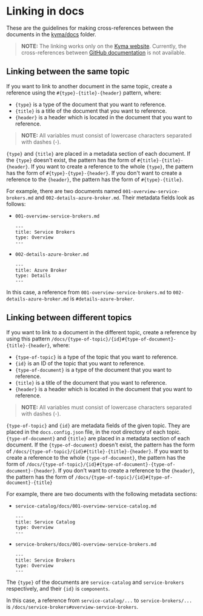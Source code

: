 # Linking in docs

These are the guidelines for making cross-references between the documents in the [kyma/docs](https://github.com/kyma-project/kyma/tree/master/docs) folder.

>**NOTE:** The linking works only on the [Kyma website](https://kyma-project.io/docs). Currently, the cross-references between [GitHub documentation](ttps://github.com/kyma-project/kyma/tree/master/docs) is not available.

## Linking between the same topic

If you want to link to another document in the same topic, create a reference using the `#{type}-{title}-{header}` pattern, where:
- `{type}` is a type of the document that you want to reference.
- `{title}` is a title of the document that you want to reference.
- `{header}` is a header which is located in the document that you want to reference.

>**NOTE:** All variables must consist of lowercase characters separated with dashes (-).

`{type}` and `{title}` are placed in a metadata section of each document. If the `{type}` doesn't exist, the pattern has the form of `#{title}-{title}-{header}`. If you want to create a reference to the whole `{type}`, the pattern has the form of `#{type}-{type}-{header}`. If you don't want to create a reference to the `{header}`, the pattern has the form of `#{type}-{title}`.

For example, there are two documents named `001-overview-service-brokers.md` and `002-details-azure-broker.md`. Their metadata fields look as follows:
- `001-overview-service-brokers.md`
  ```
  ---
  title: Service Brokers
  type: Overview
  ---
  ```
- `002-details-azure-broker.md`
  ```
  ---
  title: Azure Broker
  type: Details
  ---
  ```

In this case, a reference from `001-overview-service-brokers.md` to `002-details-azure-broker.md` is  `#details-azure-broker`.

## Linking between different topics

If you want to link to a document in the different topic, create a reference by using this pattern `/docs/{type-of-topic}/{id}#{type-of-document}-{title}-{header}`, where:
- `{type-of-topic}` is a type of the topic that you want to reference.
- `{id}` is an ID of the topic that you want to reference.
- `{type-of-document}` is a type of the document that you want to reference.
- `{title}` is a title of the document that you want to reference.
- `{header}` is a header which is located in the document that you want to reference.

>**NOTE:** All variables must consist of lowercase characters separated with dashes (-).

`{type-of-topic}` and `{id}` are metadata fields of the given topic. They are placed in the `docs.config.json` file, in the root directory of each topic. `{type-of-document}` and `{title}` are placed in a metadata section of each document. If the `{type-of-document}` doesn't exist, the pattern has the form of `/docs/{type-of-topic}/{id}#{title}-{title}-{header}`. If you want to create a reference to the whole `{type-of-document}`, the pattern has the form of `/docs/{type-of-topic}/{id}#{type-of-document}-{type-of-document}-{header}`. If you don't want to create a reference to the `{header}`, the pattern has the form of `/docs/{type-of-topic}/{id}#{type-of-document}-{title}`

For example, there are two documents with the following metadata sections:
- `service-catalog/docs/001-overview-service-catalog.md`
  ```
  ---
  title: Service Catalog
  type: Overview
  ---
  ```
- `service-brokers/docs/001-overview-service-brokers.md`
  ```
  ---
  title: Service Brokers
  type: Overview
  ---
  ```

The `{type}` of the documents are `service-catalog` and `service-brokers` respectively, and their `{id}` is `components`.

In this case, a reference from `service-catalog/...` to `service-brokers/...` is `/docs/service-brokers#overview-service-brokers`.

